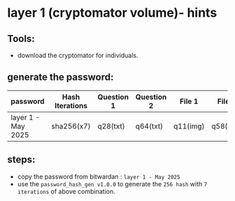 # layer 1 (cryptomator volume)- hints 

## Tools:
- download the cryptomator for individuals.

## generate the password:

password | Hash Iterations | Question 1 | Question 2 | File 1 | File 2 |
--- | --- | --- | --- |--- |--- |
layer 1 - May 2025 | sha256(x7) | q28(txt)  | q64(txt) | q11(img) | q58(key) |


## steps: 
- copy the password from bitwardan : `layer 1 - May 2025`
- use the `password_hash_gen v1.0.0` to generate the `256 hash` with `7 iterations` of above combination.
